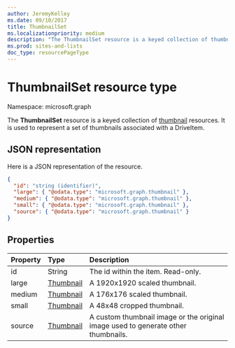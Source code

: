 ```yaml
---
author: JeremyKelley
ms.date: 09/10/2017
title: ThumbnailSet
ms.localizationpriority: medium
description: "The ThumbnailSet resource is a keyed collection of thumbnail resources."
ms.prod: sites-and-lists
doc_type: resourcePageType
---
```


# ThumbnailSet resource type

Namespace: microsoft.graph

The **ThumbnailSet** resource is a keyed collection of [thumbnail](thumbnail.md) resources.
It is used to represent a set of thumbnails associated with a DriveItem.

## JSON representation

Here is a JSON representation of the resource.

<!--{
  "blockType": "resource",
  "optionalProperties": [
    "source",
    "small",
    "medium",
    "large"
  ],
  "keyProperty": "id",
  "baseType": "microsoft.graph.entity",
  "@odata.type": "microsoft.graph.thumbnailSet",
  "openType": true
}-->

```json
{
  "id": "string (identifier)",
  "large": { "@odata.type": "microsoft.graph.thumbnail" },
  "medium": { "@odata.type": "microsoft.graph.thumbnail" },
  "small": { "@odata.type": "microsoft.graph.thumbnail" },
  "source": { "@odata.type": "microsoft.graph.thumbnail" }
}
```

## Properties

| Property | Type                      | Description                                                                       |
|:---------|:--------------------------|:----------------------------------------------------------------------------------|
| id       | String                    | The id within the item. Read-only.                                                |
| large    | [Thumbnail](thumbnail.md) | A 1920x1920 scaled thumbnail.                                                     |
| medium   | [Thumbnail](thumbnail.md) | A 176x176 scaled thumbnail.                                                       |
| small    | [Thumbnail](thumbnail.md) | A 48x48 cropped thumbnail.                                                        |
| source   | [Thumbnail](thumbnail.md) | A custom thumbnail image or the original image used to generate other thumbnails. |

<!-- uuid: 8fcb5dbc-d5aa-4681-8e31-b001d5168d79
2015-10-25 14:57:30 UTC -->
<!-- {
  "type": "#page.annotation",
  "description": "ThumbnailSet enables access to thumbnails of different sizes",
  "section": "documentation",
  "tocPath": "Resources/ThumbnailSet"
} -->

